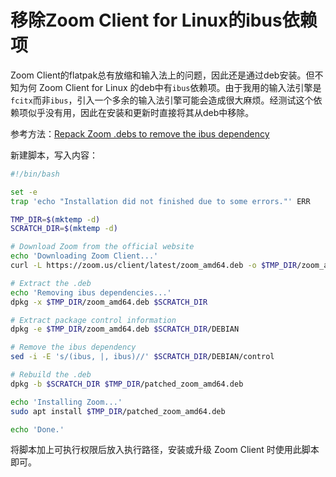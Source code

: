 # 移除Zoom Client for Linux的ibus依赖项

Zoom Client的flatpak总有放缩和输入法上的问题，因此还是通过deb安装。但不知为何 Zoom Client for Linux 的deb中有`ibus`依赖项。由于我用的输入法引擎是`fcitx`而非`ibus`，引入一个多余的输入法引擎可能会造成很大麻烦。经测试这个依赖项似乎没有用，因此在安装和更新时直接将其从deb中移除。

参考方法：[Repack Zoom .debs to remove the ibus dependency](https://hashman.ca/zoom/)

新建脚本，写入内容：

```bash
#!/bin/bash

set -e
trap 'echo "Installation did not finished due to some errors."' ERR

TMP_DIR=$(mktemp -d)
SCRATCH_DIR=$(mktemp -d)

# Download Zoom from the official website
echo 'Downloading Zoom Client...'
curl -L https://zoom.us/client/latest/zoom_amd64.deb -o $TMP_DIR/zoom_amd64.deb

# Extract the .deb
echo 'Removing ibus dependencies...'
dpkg -x $TMP_DIR/zoom_amd64.deb $SCRATCH_DIR

# Extract package control information
dpkg -e $TMP_DIR/zoom_amd64.deb $SCRATCH_DIR/DEBIAN

# Remove the ibus dependency
sed -i -E 's/(ibus, |, ibus)//' $SCRATCH_DIR/DEBIAN/control

# Rebuild the .deb
dpkg -b $SCRATCH_DIR $TMP_DIR/patched_zoom_amd64.deb

echo 'Installing Zoom...'
sudo apt install $TMP_DIR/patched_zoom_amd64.deb

echo 'Done.'
```

将脚本加上可执行权限后放入执行路径，安装或升级 Zoom Client 时使用此脚本即可。